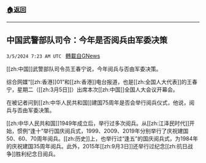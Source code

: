 ###  [:house:返回](README.md)
---


## 中国武警部队司令：今年是否阅兵由军委决策
`3/5/2024 7:23 AM UTC ` [轉載自GNews](https://gnews.org/articles/2366207)

[[zh:中国]]武警部队司令员王春宁说，今年阅兵与否由军委决策。

综合网媒“[[zh:香港]]01”和[[zh:香港]]电台报道，也是[[zh:全国人大代表]]的王春宁，星期二（[[zh:3月5日]]）出席本次[[zh:中国]]全国人大会议开幕会。

在被记者问到[[zh:中华人民共和国]]建国75周年是否会举行阅兵仪式，他说，阅兵与否由军委决策。

[[zh:中华人民共和国]]1949年成立后，举行过多次阅兵。从[[zh:江泽民时代]]开始，惯例“逢十”举行国庆阅兵式，1999、2009、2019年分别举行了庆祝建国50、60、70周年阅兵。[[zh:历史]]上，也举行过“逢五”的国庆阅兵式，为1984年的庆祝建国35周年阅兵。此外，2015年[[zh:9月3日]]还举行过纪念[[zh:抗日战争]]胜利纪念日阅兵。
